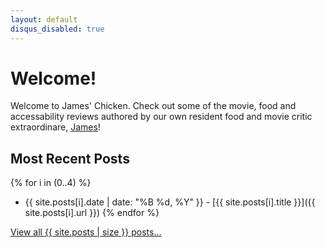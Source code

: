 ```yaml
---
layout: default
disqus_disabled: true
---
```


# Welcome!

Welcome to James' Chicken. Check out some of the movie, food and accessability reviews authored by our own resident food and movie critic extraordinare, [James](/about/)!

## Most Recent Posts

{% for i in (0..4) %}
* {{ site.posts[i].date | date: "%B %d, %Y" }} - [{{ site.posts[i].title }}]({{ site.posts[i].url }})
{% endfor %}

[View all {{ site.posts | size }} posts...](/posts/)
